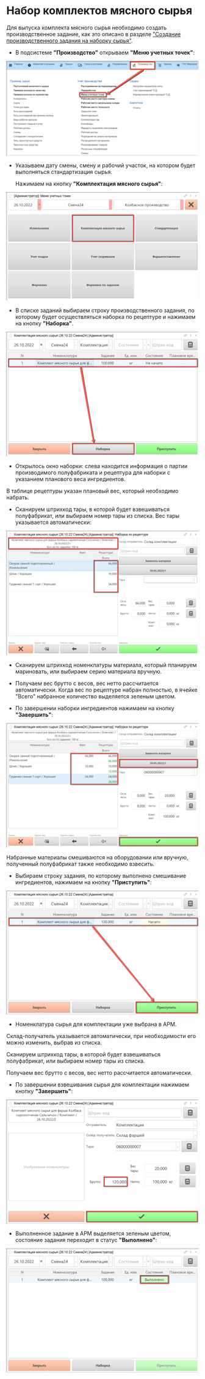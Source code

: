 # Набор комплектов мясного сырья

Для выпуска комплекта мясного сырья необходимо создать производственное задание, как это описано в разделе ["Создание производственного задания на наборку сырья"](./CreateTaskForASet.md).

- В подсистеме **"Производство"** открываем **"Меню учетных точек"**:

![](SetOfMeatSets.assets/1.png)

- Указываем дату смены, смену и рабочий участок, на котором будет выполняться стандартизация сырья.

  Нажимаем на кнопку **"Комплектация мясного сырья"**:

![](SetOfMeatSets.assets/2.png)

- В списке заданий выбираем строку производственного задания, по которому будет осуществляться наборка по рецептуре и нажимаем на кнопку **"Наборка"**.

![](SetOfMeatSets.assets/3.png)

- Открылось окно наборки: слева находится информация о партии производимого полуфабриката и рецептура для наборки с указанием планового веса ингредиентов.

В таблице рецептуры указан плановый вес, который необходимо набрать.

- Сканируем штрихкод тары, в которой будет взвешиваться полуфабрикат, или выбираем номер тары из списка. Вес тары указывается автоматически:

![](SetOfMeatSets.assets/4.png)

- Сканируем штрихкод номенклатуры материала, который планируем мариновать, или выбираем серию материала вручную.

- Получаем вес брутто с весов, вес нетто рассчитается автоматически. Когда вес по рецептуре набран полностью, в ячейке "Всего" набранное количество выделяется зеленым цветом.

- По завершении наборки ингредиентов нажимаем на кнопку **"Завершить"**:

![](SetOfMeatSets.assets/5.png)

Набранные материалы смешиваются на оборудовании или вручную, полученный полуфабрикат также необходимо взвесить.

- Выбираем строку задания, по которому выполнено смешивание ингредиентов, нажимаем на кнопку **"Приступить"**:

![](SetOfMeatSets.assets/6.png)

- Номенклатура сырья для комплектации уже выбрана в АРМ.

Склад-получатель указывается автоматически, при необходимости его можно изменить, выбрав из списка.

Сканируем штрихкод тары, в которой будет взвешиваться полуфабрикат, или выбираем номер тары из списка.

Получаем вес брутто с весов, вес нетто рассчитается автоматически.

- По завершении взвешивания сырья для комплектации нажимаем кнопку **"Завершить"**:

![](SetOfMeatSets.assets/7.png)

- Выполненное задание в  АРМ выделяется зеленым цветом, состояние задания переходит в статус **"Выполнено"**:

![](SetOfMeatSets.assets/8.png)